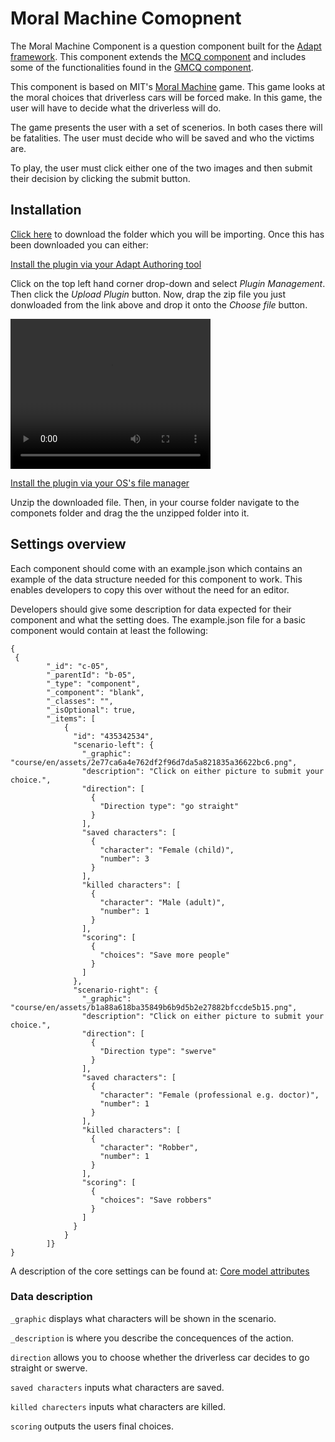 # Moral Machine Comopnent

The Moral Machine Component is a question component built for the [Adapt framework](https://github.com/adaptlearning/adapt_framework). This component extends the [MCQ component](https://github.com/adaptlearning/adapt-contrib-mcq) and includes some of the functionalities found in the [GMCQ component](https://github.com/adaptlearning/adapt-contrib-gmcq).

This component is based on MIT's [Moral Machine](https://www.moralmachine.net/) game. This game looks at the moral choices that driverless cars will be forced make. In this game, the user will have to decide what the driverless will do.

The game presents the user with a set of scenerios. In both cases there will be fatalities. The user must decide who will be saved and who the victims are.

To play, the user must click either one of the two images and then submit their decision by clicking the submit button.


## Installation

[Click here](https://github.com/jschof1/moralMachine/archive/refs/heads/master.zip) to download the folder which you will be importing. Once this has been downloaded you can either: 

<u> Install the plugin via your Adapt Authoring tool </u>

Click on the top left hand corner drop-down and select *Plugin Management*. Then click the *Upload Plugin* button. Now, drap the zip file you just donwloaded from the link above and drop it onto the *Choose file* button.

<video width="320" height="240" controls>
  <source src="https://streamable.com/e/ylc1ua" type="video/mp4">
</video>

<u> Install the plugin via your OS's file manager </u>

Unzip the downloaded file. Then, in your course folder navigate to the componets folder and drag the the unzipped folder into it.

## Settings overview

Each component should come with an example.json which contains an example of the data structure needed for this component to work. This enables developers to copy this over without the need for an editor.

Developers should give some description for data expected for their component and what the setting does. The example.json file for a basic component would contain at least the following:

```
{
 {
        "_id": "c-05",
        "_parentId": "b-05",
        "_type": "component",
        "_component": "blank",
        "_classes": "",
        "_isOptional": true,
        "_items": [
            {
              "id": "435342534",
              "scenario-left": {
                "_graphic": "course/en/assets/2e77ca6a4e762df2f96d7da5a821835a36622bc6.png",
                "description": "Click on either picture to submit your choice.",
                "direction": [
                  {
                    "Direction type": "go straight"
                  }
                ],
                "saved characters": [
                  {
                    "character": "Female (child)",
                    "number": 3
                  }
                ],
                "killed characters": [
                  {
                    "character": "Male (adult)",
                    "number": 1
                  }
                ],
                "scoring": [
                  {
                    "choices": "Save more people"
                  }
                ]
              },
              "scenario-right": {
                "_graphic": "course/en/assets/b1a88a618ba35849b6b9d5b2e27882bfccde5b15.png",
                "description": "Click on either picture to submit your choice.",
                "direction": [
                  {
                    "Direction type": "swerve"
                  }
                ],
                "saved characters": [
                  {
                    "character": "Female (professional e.g. doctor)",
                    "number": 1
                  }
                ],
                "killed characters": [
                  {
                    "character": "Robber",
                    "number": 1
                  }
                ],
                "scoring": [
                  {
                    "choices": "Save robbers"
                  }
                ]
              }
            }
        ]}
}
```
A description of the core settings can be found at: [Core model attributes](https://github.com/adaptlearning/adapt_framework/wiki/Core-model-attributes)


### Data description

 `_graphic` displays what characters will be shown in the scenario.
 
 `_description` is where you describe the concequences of the action.
 
 `direction` allows you to choose whether the driverless car decides to go straight or swerve.
 
 `saved characters` inputs what characters are saved.
 
 `killed charecters` inputs what characters are killed.
 
 `scoring` outputs the users final choices.
 
